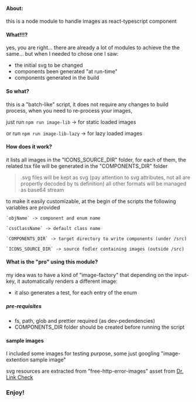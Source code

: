 <!-- TSX, SGV, SVG to TSX, node module ->
# svg -> tsx

<!-- ABOUT -->

#### About:

this is a node module to handle images as react-typescript component

<!-- WHY -->

#### What!!!?

yes, you are right... there are already a lot of modules to achieve the the same... but when I needed to chose one I saw:

- the initial svg to be changed
- components been generated "at run-time"
- components generated in the build

<!-- SO -->

#### So what?

this is a "batch-like" script,
it does not require any changes to build process,
when you need to re-process your images,

just run `npm run image-lib` -> for static loaded images

or run `npm run image-lib-lazy` -> for lazy loaded images

#### How does it work?

it lists all images in the "ICONS_SOURCE_DIR" folder,
for each of them, the related tsx file will be generated in the "COMPONENTS_DIR" folder
> .svg files will be kept as svg (pay attention to svg attributes, not all are propertly decoded by ts definition) 
> all other formats will be managed as base64 stream

to make it easily customizable, at the begin of the scripts the following variables are provided

    `objName` -> component and enum name

    `cssClassName` -> default class name

    `COMPONENTS_DIR` -> target directory to write components (under /src)

    `ICONS_SOURCE_DIR` -> source fodler containing images (outside /src)

#### What is the "pro" using this module?

my idea was to have a kind of "image-factory" that depending on the input-key, it automatically renders a different image:

- it also generates a test, for each entry of the enum

##### pre-requisites

- fs, path, glob and prettier required (as dev-pedendencies)
- COMPONENTS_DIR folder should be created before running the script

#### sample images
I included some images for testing purpose, some just googling "image-extention sample image"

svg resources are extracted from "free-http-error-images" asset from <a href="https://www.drlinkcheck.com/blog/free-http-error-images">Dr. Link Check</a>

### Enjoy!
